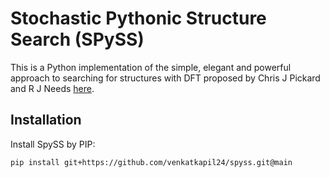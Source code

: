# Stochastic Pythonic Structure Search (SPySS)

This is a Python implementation of the simple, elegant and powerful approach to searching for structures with DFT proposed by Chris J Pickard and R J Needs [here](https://iopscience.iop.org/article/10.1088/0953-8984/23/5/053201).

## Installation

Install SpySS by PIP:

    pip install git+https://github.com/venkatkapil24/spyss.git@main
